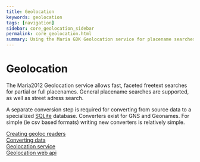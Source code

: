 ```yaml
---
title: Geolocation
keywords: geolocation
tags: [navigation]
sidebar: core_geolocation_sidebar
permalink: core_geolocation.html
summary: Using the Maria GDK Geolocation service for placename searches.
---
```


#  Geolocation

The Maria2012 Geolocation service allows fast, faceted freetext searches for partial or full placenames. General placename searches are supported, as well as street adress search.

A separate conversion step is required for converting from source data to a specialized [SQLite](http://www.sqlite.org/) database. Converters exist for GNS and Geonames. For simple (ie csv based formats) writing new converters is relatively simple.

[Creating geoloc readers](./core_geolocation_readers.html)<br/>
[Converting data](./core_geolocation_convertion.html)<br/>
[Geolocation service](./core_geolocation_service.html)<br/>
[Geolocation web api](./core_geolocation_webapi.html)

